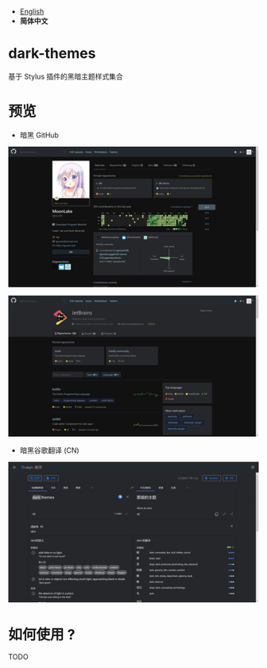 - [English](README.md)
- **简体中文**

# dark-themes
基于 Stylus 插件的黑暗主题样式集合

# 预览

* 暗黑 GitHub

![dark-github-user](./.images/dark-github-user.jpg)

![dark-github-organization](./.images/dark-github-organization.jpg)

* 暗黑谷歌翻译 (CN)

![dark-google-translate](./.images/dark-google-translate.jpg)

# 如何使用 ?

TODO

